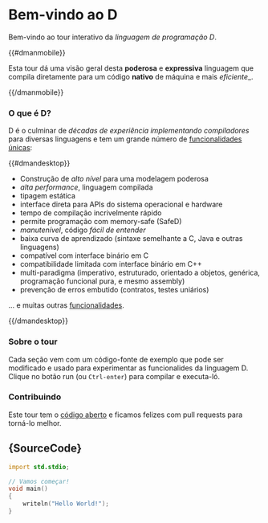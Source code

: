 # Bem-vindo ao D

Bem-vindo ao tour interativo da *linguagem de programação D*.

{{#dmanmobile}}


Esta tour dá uma visão geral desta __poderosa__ e __expressiva__
linguagem que compila diretamente para um código __nativo__ de máquina e mais _eficiente__.


{{/dmanmobile}}

### O que é D?

D é o culminar de _décadas de experiência implementando compiladores_
para diversas linguagens e tem um grande número de
[funcionalidades únicas](http://dlang.org/overview.html):

{{#dmandesktop}}

- Construção de _alto nível_ para uma modelagem poderosa
- _alta performance_, linguagem compilada
- tipagem estática
- interface direta para APIs do sistema operacional e hardware
- tempo de compilação incrivelmente rápido
- permite programação com memory-safe (SafeD)
- _manutenível_, código _fácil de entender_
- baixa curva de aprendizado (sintaxe semelhante a C, Java e outras linguagens)
- compatível com interface binário em C
- compatibilidade limitada com interface binário em C++
- multi-paradigma (imperativo, estruturado, orientado a objetos, genérica, programação funcional pura, e mesmo assembly)
- prevenção de erros embutido (contratos, testes uniários)

... e muitas outras [funcionalidades](http://dlang.org/overview.html).

{{/dmandesktop}}

### Sobre o tour

Cada seção vem com um código-fonte de exemplo que pode ser modificado e usado
para experimentar as funcionalides da linguagem D.
Clique no botão run (ou `Ctrl-enter`) para compilar e executa-ló.

### Contribuindo

Este tour tem o [código aberto](https://github.com/dlang-tour) e ficamos felizes
com pull requests para torná-lo melhor.

## {SourceCode}

```d
import std.stdio;

// Vamos começar!
void main()
{
    writeln("Hello World!");
}
```

